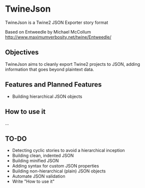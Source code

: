 # TwineJson
TwineJson is a Twine2 JSON Exporter story format

Based on Entweedle by Michael McCollum
http://www.maximumverbosity.net/twine/Entweedle/

## Objectives

TwineJson aims to cleanly export Twine2 projects to JSON, adding information that goes beyond plaintext data.


## Features and Planned Features

+ Building hierarchical JSON objects


## How to use it

...


## TO-DO

- Detecting cyclic stories to avoid a hierarchical inception 
- Building clean, indented JSON
- Building minified JSON
- Adding syntax for custom JSON properties
- Building non-hierarchical (plain) JSON objects
- Automate JSON validation
- Write "How to use it"
